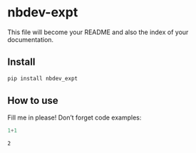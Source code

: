# nbdev-expt

<!-- WARNING: THIS FILE WAS AUTOGENERATED! DO NOT EDIT! -->

This file will become your README and also the index of your
documentation.

## Install

``` sh
pip install nbdev_expt
```

## How to use

Fill me in please! Don’t forget code examples:

``` python
1+1
```

    2
